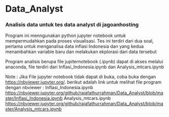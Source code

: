 # Data_Analyst
### Analisis data untuk tes data analyst di jagoanhosting
Program ini menngunakan python jupyter notebook untuk mempermudahkan pada proses visualisasi.
Tes ini terdiri dari dua soal, pertama untuk menganalisa data inflasi Indonesia dan yang kedua menambahkan variable baru dan melakukan ekplorasi dari data tersebut

Program analisis berupa file jupiternotebook (.ipynb) dapat di akses melalui anaconda,
file terdiri dari Inflasi_Indonesia.ipynb dan Analysis_mtcars.ipynb

Note :
Jika File jupyter notebook tidak dapat di buka, coba buka dengan https://nbviewer.jupyter.org/.
berikut adalah link untuk melihat file program dengan nbviewer :
Inflasi_Indonesia.ipynb https://nbviewer.jupyter.org/github/rajafathurrahman/Data_Analyst/blob/master/Inflasi_Indonesia.ipynb
Analysis_mtcars.ipynb https://nbviewer.jupyter.org/github/rajafathurrahman/Data_Analyst/blob/master/Analysis_mtcars.ipynb
